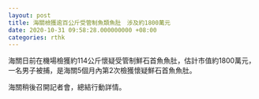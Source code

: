 ```yaml
---
layout: post
title: 海關檢獲逾百公斤受管制魚類魚肚　涉及約1800萬元
date: 2020-10-31 09:58:28.000000000 +08:00
categories: rthk
---
```


海關日前在機場檢獲約114公斤懷疑受管制鮮石首魚魚肚，估計市值約1800萬元，一名男子被捕，是海關5個月內第2次檢獲懷疑鮮石首魚魚肚。

海關稍後召開記者會，總結行動詳情。
